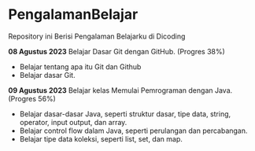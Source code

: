 # PengalamanBelajar
Repository ini Berisi Pengalaman Belajarku di Dicoding

**08 Agustus 2023**
Belajar Dasar Git dengan GitHub. (Progres 38%)
* Belajar tentang apa itu Git dan Github
* Belajar dasar Git.

**09 Agustus 2023**
Belajar kelas Memulai Pemrograman dengan Java. (Progres 56%)
  * Belajar dasar-dasar Java, seperti struktur dasar, tipe data, string, operator, input output, dan array.
  * Belajar control flow dalam Java, seperti perulangan dan percabangan.
  * Belajar tipe data koleksi, seperti list, set, dan map.
